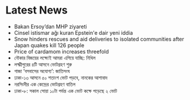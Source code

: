 # Latest News
-  Bakan Ersoy’dan MHP ziyareti
-  Cinsel istismar ağı kuran Epstein'e dair yeni iddia
-  Snow hinders rescues and aid deliveries to isolated communities after Japan quakes kill 126 people
-  Price of cardamom increases threefold
-  নৌকার বিজয়ের লক্ষ্যেই আমরা এগিয়ে যাচ্ছি: নিখিল
-  লক্ষ্মীপুরের ৪টি আসনে ভোটগ্রহণ শুরু
-  গাজা ‘বসবাসের অযোগ্য’: জাতিসংঘ
-  ঢাকা-১৩ আসনে ৫০ শতাংশ ভোট পড়বে, নানকের আশাবাদ
-  নরসিংদীর এক কেন্দ্রের ভোটগ্রহণ বাতিল
-  ঢাকা-৮: সকাল সোয়া ১০টা পর্যন্ত এক ভোট কক্ষে পড়েছে ২ ভোট
